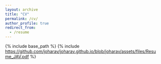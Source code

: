 ```yaml
---
layout: archive
title: "CV"
permalink: /cv/
author_profile: true
redirect_from:
  - /resume
---
```


{% include base_path %}
{% include https://github.com/joharav/joharav.github.io/blob/joharav/assets/files/Resume_JAV.pdf %}